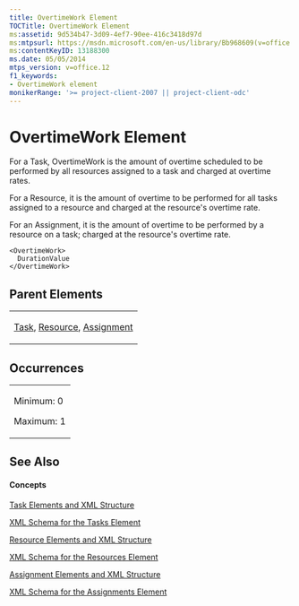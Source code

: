 ```yaml
---
title: OvertimeWork Element
TOCTitle: OvertimeWork Element
ms:assetid: 9d534b47-3d09-4ef7-90ee-416c3418d97d
ms:mtpsurl: https://msdn.microsoft.com/en-us/library/Bb968609(v=office.12)
ms:contentKeyID: 13188300
ms.date: 05/05/2014
mtps_version: v=office.12
f1_keywords:
- OvertimeWork element
monikerRange: '>= project-client-2007 || project-client-odc'
---
```


# OvertimeWork Element




For a Task, OvertimeWork is the amount of overtime scheduled to be performed by all resources assigned to a task and charged at overtime rates.

For a Resource, it is the amount of overtime to be performed for all tasks assigned to a resource and charged at the resource's overtime rate.

For an Assignment, it is the amount of overtime to be performed by a resource on a task; charged at the resource's overtime rate.

    <OvertimeWork>
      DurationValue
    </OvertimeWork>

## Parent Elements

<table>
<colgroup>
<col style="width: 100%" />
</colgroup>
<tbody>
<tr class="odd">
<td><p><a href="bb968487(v=office.12).md">Task</a>, <a href="bb968715(v=office.12).md">Resource</a>, <a href="bb968611(v=office.12).md">Assignment</a></p></td>
</tr>
</tbody>
</table>

## Occurrences

<table>
<colgroup>
<col style="width: 100%" />
</colgroup>
<tbody>
<tr class="odd">
<td><p>Minimum: 0</p>
<p>Maximum: 1</p></td>
</tr>
</tbody>
</table>

## See Also

#### Concepts

[Task Elements and XML Structure](bb968475\(v=office.12\).md)

[XML Schema for the Tasks Element](bb968415\(v=office.12\).md)

[Resource Elements and XML Structure](bb968445\(v=office.12\).md)

[XML Schema for the Resources Element](bb968511\(v=office.12\).md)

[Assignment Elements and XML Structure](bb968738\(v=office.12\).md)

[XML Schema for the Assignments Element](bb968414\(v=office.12\).md)

